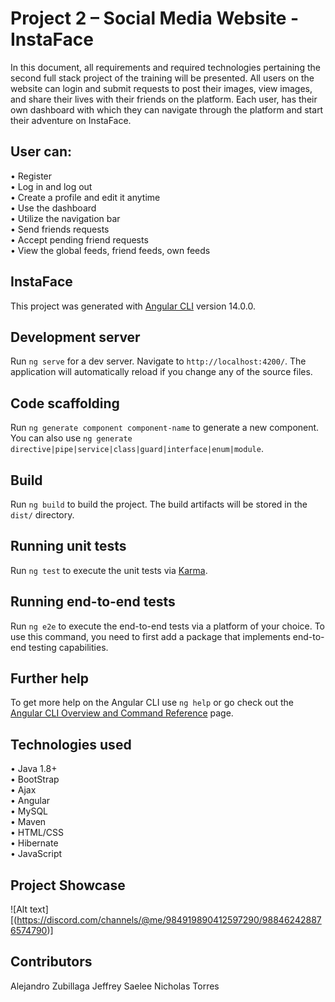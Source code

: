 
# Project 2 – Social Media Website - InstaFace

In this document, all requirements and required technologies pertaining the second full stack project of the training will be presented. All users on the website can login and submit requests to post their images, view images, and share their lives with their friends on the platform. Each user, has their own dashboard with which they can navigate through the platform and start their adventure on InstaFace.

## User can: 
• Register <br />
• Log in and log out <br />
• Create a profile and edit it anytime <br />
• Use the dashboard <br />
• Utilize the navigation bar <br />
• Send friends requests <br />
• Accept pending friend requests <br />
• View the global feeds, friend feeds, own feeds <br />

## InstaFace

This project was generated with [Angular CLI](https://github.com/angular/angular-cli) version 14.0.0.

## Development server

Run `ng serve` for a dev server. Navigate to `http://localhost:4200/`. The application will automatically reload if you change any of the source files.

## Code scaffolding

Run `ng generate component component-name` to generate a new component. You can also use `ng generate directive|pipe|service|class|guard|interface|enum|module`.

## Build

Run `ng build` to build the project. The build artifacts will be stored in the `dist/` directory.

## Running unit tests

Run `ng test` to execute the unit tests via [Karma](https://karma-runner.github.io).

## Running end-to-end tests

Run `ng e2e` to execute the end-to-end tests via a platform of your choice. To use this command, you need to first add a package that implements end-to-end testing capabilities.

## Further help

To get more help on the Angular CLI use `ng help` or go check out the [Angular CLI Overview and Command Reference](https://angular.io/cli) page.

## Technologies used
• Java 1.8+ <br />
• BootStrap <br /> 
• Ajax <br />
• Angular <br /> 
• MySQL <br />
• Maven <br />
• HTML/CSS <br />
• Hibernate <br />
• JavaScript <br />

## Project Showcase
![Alt text][(https://discord.com/channels/@me/984919890412597290/988462428876574790)]

## Contributors

Alejandro Zubillaga
Jeffrey Saelee
Nicholas Torres
